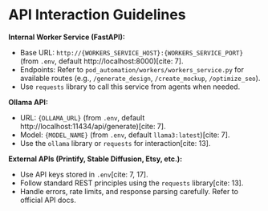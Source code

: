 # API Interaction Guidelines

**Internal Worker Service (FastAPI):**
- Base URL: `http://{WORKERS_SERVICE_HOST}:{WORKERS_SERVICE_PORT}` (from `.env`, default http://localhost:8000)[cite: 7].
- Endpoints: Refer to `pod_automation/workers/workers_service.py` for available routes (e.g., `/generate_design`, `/create_mockup`, `/optimize_seo`).
- Use `requests` library to call this service from agents when needed.

**Ollama API:**
- URL: `{OLLAMA_URL}` (from `.env`, default http://localhost:11434/api/generate)[cite: 7].
- Model: `{MODEL_NAME}` (from `.env`, default `llama3:latest`)[cite: 7].
- Use the `ollama` library or `requests` for interaction[cite: 13].

**External APIs (Printify, Stable Diffusion, Etsy, etc.):**
- Use API keys stored in `.env`[cite: 7, 17].
- Follow standard REST principles using the `requests` library[cite: 13].
- Handle errors, rate limits, and response parsing carefully. Refer to official API docs.